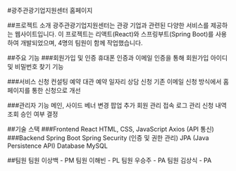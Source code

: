 #광주관광기업지원센터 홈페이지


##프로젝트 소개
광주관광기업지원센터는 관광 기업과 관련된 다양한 서비스를 제공하는 웹사이트입니다. 이 프로젝트는 리액트(React)와 스프링부트(Spring Boot)를 사용하여 개발되었으며, 4명의 팀원이 함께 작업했습니다.

##주요 기능
###회원가입 및 인증
휴대폰 인증과 이메일 인증을 통해 회원가입
아이디 및 비밀번호 찾기 기능

###서비스 신청
컨설팅 예약
대관 예약
일자리 상담 신청
기존 이메일 신청 방식에서 홈페이지를 통한 신청으로 개선

###관리자 기능
메인, 사이드 베너 변경
팝업 추가
회원 관리
접속 로그 관리
신청 내역 조회
승인 여부 결정

##기술 스택
###Frontend
React
HTML, CSS, JavaScript
Axios (API 통신)
###Backend
Spring Boot
Spring Security (인증 및 권한 관리)
JPA (Java Persistence API)
Database
MySQL

##팀원
팀원 이상백 - PM
팀원 이해빈 - PL
팀원 우승주 - PA
팀원 김상식 - PA
